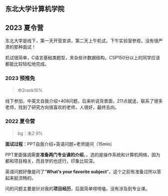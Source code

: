 ## 东北大学计算机学院
## 2023 夏令营


东北大学是线下，第一天开营宣讲，第二天上午机试，下午实验室参观，没有很严肃的那种面试！

机试很简单，C语言基础类题型，夹杂些许数据结构，CSP150分以上的同学应该都能比较轻松地完成。

### 2023 预推免

> 中2rank10%

线下参加，中英文自我介绍+408问题，后来听说背景面，211点就送，联系了很多老师，找到了研究方向很喜欢的老师，人很好，最终去向。

### 2022 夏令营

> bg：末2 9%

**面试过程**：PPT自我介绍+英语问题+老师提问（15min）  

PPT里面强调需要**准备两门专业课的介绍**，，选的是操作系统和计算机网络，因为都和项目相关，而且学的也还行，印象比较深。

英语问题好像是问了“**What’s your favorite subject**”，这个之前有准备过所以答起来挺流畅的。

问的问题主要是针对我的**项目经历**，后面简单唠唠嗑，没有涉及到专业课。

